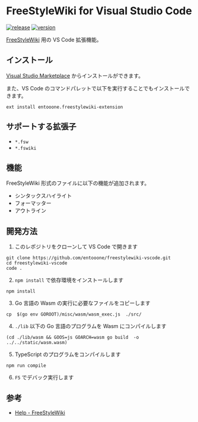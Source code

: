 # FreeStyleWiki for Visual Studio Code

[![release](https://img.shields.io/github/workflow/status/entooone/freestylewiki-vscode/release?label=release&logo=github)](https://github.com/entooone/freestylewiki-vscode/actions?query=workflow%3Arelease)
[![version](https://img.shields.io/vscode-marketplace/v/entooone.freestylewiki-extension.svg?style=flat&logo=visual%20studio%20code&label=vscode%20marketplace)](https://marketplace.visualstudio.com/items?itemName=entooone.freestylewiki-extension)

[FreeStyleWiki](https://fswiki.osdn.jp/cgi-bin/wiki.cgi) 用の VS Code 拡張機能。

## インストール

[Visual Studio Marketplace](https://marketplace.visualstudio.com/items?itemName=entooone.freestylewiki-extension) からインストールができます。

また、VS Code のコマンドパレットで以下を実行することでもインストールできます。

```
ext install entooone.freestylewiki-extension
```

## サポートする拡張子

- `*.fsw`
- `*.fswiki`

## 機能

FreeStyleWiki 形式のファイルに以下の機能が追加されます。

- シンタックスハイライト
- フォーマッター
- アウトライン

## 開発方法

1. このレポジトリをクローンして VS Code で開きます

```
git clone https://github.com/entooone/freestylewiki-vscode.git
cd freestylewiki-vscode
code .
```

2. `npm install` で依存環境をインストールします

```
npm install
```

3. Go 言語の Wasm の実行に必要なファイルをコピーします

```
cp  $(go env GOROOT)/misc/wasm/wasm_exec.js  ./src/
```

4. `./lib` 以下の Go 言語のプログラムを Wasm にコンパイルします

```
(cd ./lib/wasm && GOOS=js GOARCH=wasm go build  -o ../../static/wasm.wasm)
```

5. TypeScript のプログラムをコンパイルします

```
npm run compile
```

6. `F5` でデバック実行します

## 参考

- [Help - FreeStyleWiki](https://fswiki.osdn.jp/cgi-bin/wiki.cgi?page=Help)

